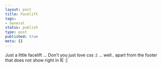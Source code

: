 ```yaml
---
layout: post
title: Facelift
tags:
- General
status: publish
type: post
published: true
meta: {}
---
```

Just a little facelift ... Don't you just love css :)
... well.. apart from the footer that does not show right in IE :|

